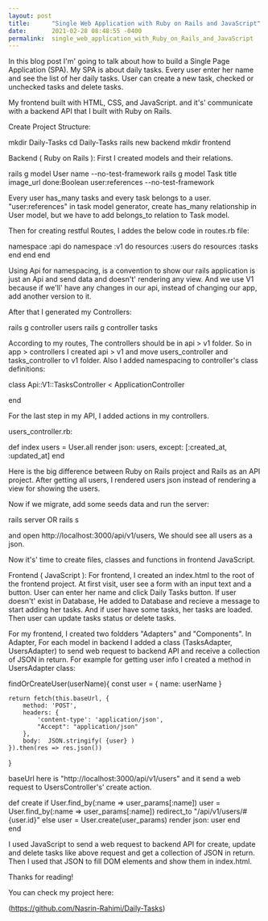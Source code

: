 ```yaml
---
layout: post
title:      "Single Web Application with Ruby on Rails and JavaScript"
date:       2021-02-28 08:48:55 -0400
permalink:  single_web_application_with_Ruby_on_Rails_and_JavaScript
---
```


In this blog post I'm' going to talk about how to build a Single Page Application (SPA). My SPA is about daily tasks. Every user enter her name and see the list of her daily tasks. User can create a new task, checked or unchecked tasks and delete tasks.

My frontend built with HTML, CSS, and JavaScript. and it's' communicate with a backend API that I built with Ruby on Rails. 

Create Project Structure:

mkdir Daily-Tasks
cd Daily-Tasks
rails new backend
mkdir frontend

Backend ( Ruby on Rails ):
First I created models and their relations.

rails g model User name --no-test-framework
rails g model Task title image_url done:Boolean user:references --no-test-framework

Every user has_many tasks and every task belongs to a user. "user:references" in task model generator, create has_many relationship in User model, but we have to add belongs_to relation to Task model.

Then for creating restful Routes, I addes the below code in routes.rb file:

namespace :api do
    namespace :v1 do
      resources :users do
        resources :tasks
      end
    end
end

Using Api for namespacing, is a convention to show our rails application is just an Api and send data and doesn't' rendering any view. And we use V1 because if we'll' have any changes in our api, instead of changing our app, add another version to it. 

After that I generated my Controllers:

rails g controller users
rails g controller tasks

According to my routes, The controllers should be in api > v1 folder. So in app > controllers I created api > v1 and move users_controller and tasks_controller to v1 folder. Also I added namespacing to controller's class definitions:

class Api::V1::TasksController < ApplicationController

end

For the last step in my API, I added actions in my controllers.

users_controller.rb: 

def index 
    users = User.all
    render json: users, except: [:created_at, :updated_at]
end

Here is the big difference between Ruby on Rails project and Rails as an API project. After getting all users, I rendered users json instead of rendering a view for showing the users.

Now if we migrate, add some seeds data and run the server:

rails server  OR  rails s

and open http://localhost:3000/api/v1/users, We should see all users as a json.
 
Now it's' time to create files, classes and functions in frontend JavaScript.

Frontend ( JavaScript ):
For frontend, I created an index.html to the root of the frontend project. At first visit, user see a form with an input text and a button. User can enter her name and click Daily Tasks button. If user doesn't' exist in Database, He added to Database and recieve a message to start adding her tasks. And if user have some tasks, her tasks are loaded. Then user can update tasks status or delete tasks.

For my frontend, I created two foldders "Adapters" and "Components". In Adapter, For each model in backend I added a class (TasksAdapter, UsersAdapter) to send web request to backend API and receive a collection of JSON in return. For example for getting user info I created a method in UsersAdapter class:

findOrCreateUser(userName){
    const user = {
        name: userName
    }

    return fetch(this.baseUrl, {
        method: 'POST',
        headers: {
            'content-type': 'application/json',
            "Accept": "application/json"
        },
        body:  JSON.stringify( {user} )
    }).then(res => res.json())
}

baseUrl here is "http://localhost:3000/api/v1/users" and it send a web request to UsersController's' create action. 

def create
    if User.find_by(:name => user_params[:name])
        user = User.find_by(:name => user_params[:name])
        redirect_to "/api/v1/users/#{user.id}"
    else
        user = User.create(user_params)
        render json: user
    end        
end


I used JavaScript to send a web request to backend API for create, update and delete tasks like above request and get a collection of JSON in return. Then I used that JSON to fill DOM elements and show them in index.html. 

Thanks for reading!

You can check my project here:

(https://github.com/Nasrin-Rahimi/Daily-Tasks) 









